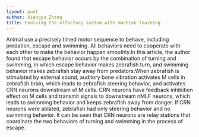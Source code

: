 ```yaml
---
layout: post
author: Xiangyu Zhang
title: Evolving the olfactory system with machine learning
---
```


Animal use a precisely timed motor sequence to behave, including predation, escape and swimming. All behaviors need to cooperate with each other to make the behavior happen smoothly.In this article, the author found that escape behavior occurs by the combination of turning and swimming, in which escape behavior makes zebrafish turn, and swimming behavior makes zebrafish stay away from predators.When zebrafish is stimulated by external sound, auditory bone vibration activates M cells in zebrafish brain, which leads to zebrafish steering behavior, and activates CRN neurons downstream of M cells. CRN neurons have feedback inhibition effect on M cells and transmit signals to downstream nMLF neurons, which leads to swimming behavior and keeps zebrafish away from danger. If CRN neurons were ablated, zebrafish had only steering behavior and no swimming behavior. It can be seen that CRN neurons are relay stations that coordinate the two behaviors of turning and swimming in the process of escape.